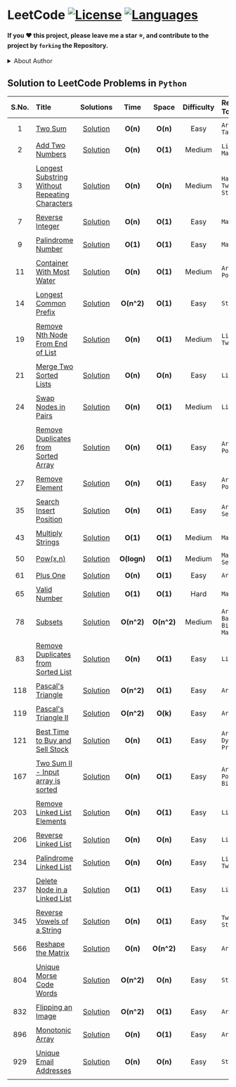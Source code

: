 # LeetCode [![License](https://img.shields.io/badge/License-MIT%20License-blue.svg)](LICENSE)  [![Languages](https://img.shields.io/badge/Languages-Python%20%7C%20MySQL%20%7C%20Bash-orange.svg?style=social&logo=python&logoWidth=20)](README.md)

#### If you :heart: this project, please leave me a star :star:, and contribute to the project by ```forking``` the Repository. 

<details>
<summary>About Author</summary>
  
- [ ] I am Pre-Final year student from LNMIIT Jaipur
- [ ] Looking for Job Opportunities :office:
- [ ] Can be reached out at, :email: : pratulkumar1997@gmail.com

</details>

## Solution to LeetCode Problems in ```Python```


|  S.No. |                          Title                                       | Solutions |  Time | Space | Difficulty | Related Topics | 
| :---:  |                          :---                                        |  :---:   |  :---: | :---: |    :---:   | :--- |
||||||||
|  1  | [Two Sum](https://leetcode.com/problems/two-sum)             | [Solution](https://github.com/Pratul1997/LeetCode/tree/master/Source%20Code/1.%20Two%20Sum) | **O(n)** | **O(n)** | Easy | ```Array, Hash Table``` 
||||||||
| 2 | [Add Two Numbers](https://leetcode.com/problems/add-two-numbers) | [Solution](https://github.com/Pratul1997/LeetCode/tree/master/Source%20Code/2.%20Add%20Two%20Numbers) | **O(n)** | **O(1)** | Medium | ```Linked List, Math```|
||||||||
| 3 | [Longest Substring Without Repeating Characters](https://leetcode.com/problems/longest-substring-without-repeating-characters) | [Solution](https://github.com/Pratul1997/LeetCode/tree/master/Source%20Code/3.%20Longest%20Substring%20Without%20Repeating%20Characters) | **O(n)** | **O(n)** | Medium | ```Hash Table, Two Pointers, String``` |
||||||||
| 7 | [Reverse Integer](https://leetcode.com/problems/reverse-integer) | [Solution](https://github.com/Pratul1997/LeetCode/tree/master/Source%20Code/7.%20Reverse%20Integer) | **O(n)** | **O(1)** | Easy | ```Math``` |
||||||||
| 9 | [Palindrome Number](https://leetcode.com/problems/palindrome-number) | [Solution](https://github.com/Pratul1997/LeetCode/tree/master/Source%20Code/9.%20Palindrome%20Number) | **O(1)** | **O(1)** | Easy | ```Math``` |
||||||||
|  11 | [Container With Most Water](https://leetcode.com/problems/container-with-most-water) | [Solution](https://github.com/Pratul1997/LeetCode/tree/master/Source%20Code/11.%20Container%20With%20Most%20Water) | **O(n)** | **O(1)** | Medium | ```Array, Two Pointers``` |
||||||||
| 14 | [Longest Common Prefix](https://leetcode.com/problems/longest-common-prefix) | [Solution](https://github.com/Pratul1997/LeetCode/tree/master/Source%20Code/14.%20Longest%20Common%20Prefix) | **O(n^2)** | **O(1)** | Easy | ```String``` |
||||||||
| 19 | [Remove Nth Node From End of List](https://leetcode.com/problems/remove-nth-node-from-end-of-list) | [Solution](https://github.com/Pratul1997/LeetCode/tree/master/Source%20Code/19.%20Remove%20Nth%20Node%20From%20End%20of%20List) | **O(n)** | **O(1)** | Medium | ```Linked List, Two Pointers``` |
||||||||
| 21 | [Merge Two Sorted Lists](https://leetcode.com/problems/merge-two-sorted-lists) | [Solution](https://github.com/Pratul1997/LeetCode/tree/master/Source%20Code/21.%20Merge%20Two%20Sorted%20Lists) | **O(n)** | **O(n)** | Easy | ```Linked List``` |
||||||||
| 24 | [Swap Nodes in Pairs](https://leetcode.com/problems/swap-nodes-in-pairs) | [Solution](https://github.com/Pratul1997/LeetCode/tree/master/Source%20Code/24.%20Swap%20Nodes%20in%20Pairs) | **O(n)** | **O(1)** | Medium | ```Linked List``` |
||||||||
| 26 | [Remove Duplicates from Sorted Array](https://leetcode.com/problems/remove-duplicates-from-sorted-array) | [Solution](https://github.com/Pratul1997/LeetCode/tree/master/Source%20Code/26.%20Remove%20Duplicates%20from%20Sorted%20Array) | **O(n)** | **O(1)** | Easy | ```Array, Two Pointers``` |
||||||||
| 27 | [Remove Element](https://leetcode.com/problems/remove-element) | [Solution](https://github.com/Pratul1997/LeetCode/tree/master/Source%20Code/27.%20Remove%20Element) | **O(n)** | **O(1)** | Easy | ```Array, Two Pointers``` |
||||||||
| 35 | [Search Insert Position](https://leetcode.com/problems/search-insert-position) | [Solution](https://github.com/Pratul1997/LeetCode/tree/master/Source%20Code/35.%20Search%20Insert%20Position) | **O(n)** | **O(1)** | Easy | ```Array, Binary Search``` |
||||||||
| 43 | [Multiply Strings](https://leetcode.com/problems/multiply-strings) | [Solution](https://github.com/Pratul1997/LeetCode/tree/master/Source%20Code/43.%20Multiply%20Strings) | **O(1)** | **O(1)** | Medium | ```Math, String``` |
||||||||
| 50 | [Pow(x,n)](https://leetcode.com/problems/powx-n) | [Solution](https://github.com/Pratul1997/LeetCode/tree/master/Source%20Code/50.%20Pow(x-n)) | **O(logn)** | **O(1)** | Medium | ```Math, Binary Search```|
||||||||
| 61 | [Plus One](https://leetcode.com/problems/plus-one) | [Solution](https://github.com/Pratul1997/LeetCode/tree/master/Source%20Code/66.%20Plus%20One) | **O(n)** | **O(1)** | Easy | ```Array, Math```| 
||||||||
| 65 | [Valid Number](https://leetcode.com/problems/valid-number) | [Solution](https://github.com/Pratul1997/LeetCode/tree/master/Source%20Code/65.%20Valid%20Number) | **O(1)** | **O(1)** | Hard | ```Math, String``` |
||||||||
| 78 | [Subsets](https://leetcode.com/problems/subsets) | [Solution](https://github.com/Pratul1997/LeetCode/tree/master/Source%20Code/78.%20Subsets) | **O(n^2)** | **O(n^2)** | Medium | ```Array, Backtracking, Bit Manipulation``` |
||||||||
| 83 | [Remove Duplicates from Sorted List](https://leetcode.com/problems/remove-duplicates-from-sorted-list) | [Solution](https://github.com/Pratul1997/LeetCode/tree/master/Source%20Code/83.%20Remove%20Duplicates%20from%20Sorted%20List) | **O(n)** | **O(1)** | Easy | ```Linked List``` |
||||||||
| 118 | [Pascal's Triangle](https://leetcode.com/problems/pascals-triangle) | [Solution](https://github.com/Pratul1997/LeetCode/tree/master/Source%20Code/118.%20Pascal's%20Triangle) | **O(n^2)** | **O(1)** | Easy | ```Array``` |
||||||||
| 119 | [Pascal's Triangle II](https://leetcode.com/problems/pascals-triangle-ii) | [Solution](https://github.com/Pratul1997/LeetCode/tree/master/Source%20Code/119.%20Pascal's%20Triangle%20II) | **O(n^2)** | **O(k)** | Easy | ```Array``` |
||||||||
| 121 | [Best Time to Buy and Sell Stock](https://leetcode.com/problems/best-time-to-buy-and-sell-stock) | [Solution](https://github.com/Pratul1997/LeetCode/tree/master/Source%20Code/121.%20Best%20Time%20to%20Buy%20and%20Sell%20Stock) | **O(n)** | **O(1)** | Easy | ```Array, Dynamic Programming``` |
||||||||
| 167 | [Two Sum II - Input array is sorted](https://leetcode.com/problems/two-sum-ii-input-array-is-sorted) | [Solution](https://github.com/Pratul1997/LeetCode/tree/master/Source%20Code/167.%20Two%20Sum%20II%20-%20Input%20array%20is%20sorted) | **O(n)** | **O(1)** | Easy | ```Array, Two Pointers, Binary Search``` |
||||||||
| 203 | [Remove Linked List Elements](https://leetcode.com/problems/remove-linked-list-elements) | [Solution](https://github.com/Pratul1997/LeetCode/tree/master/Source%20Code/203.%20Remove%20Linked%20List%20Elements) | **O(n)** | **O(1)** |Easy | ```Linked List```| 
||||||||
| 206 | [Reverse Linked List](https://leetcode.com/problems/reverse-linked-list) | [Solution](https://github.com/Pratul1997/LeetCode/tree/master/Source%20Code/206.%20Reverse%20Linked%20List) | **O(n)** | **O(n)** | Easy | ```Linked List``` |
||||||||
| 234 | [Palindrome Linked List](https://leetcode.com/problems/palindrome-linked-list) | [Solution](https://github.com/Pratul1997/LeetCode/tree/master/Source%20Code/234.%20Palindrome%20Linked%20List) | **O(n)** | **O(n)** | Easy | ```Linked List, Two Pointers``` |
||||||||
| 237 | [Delete Node in a Linked List](https://leetcode.com/problems/delete-node-in-a-linked-list) | [Solution](https://github.com/Pratul1997/LeetCode/tree/master/Source%20Code/237.%20Delete%20Node%20in%20a%20Linked%20List) | **O(1)** | **O(1)** | Easy | ```Linked List``` |
||||||||
| 345 | [Reverse Vowels of a String](https://leetcode.com/problems/reverse-vowels-of-a-string) | [Solution](https://github.com/Pratul1997/LeetCode/tree/master/Source%20Code/345.%20Reverse%20Vowels%20of%20a%20String) | **O(n)** | **O(1)** | Easy | ```Two Pointers, String``` |
||||||||
| 566 | [Reshape the Matrix](https://leetcode.com/problems/reshape-the-matrix) | [Solution](https://github.com/Pratul1997/LeetCode/tree/master/Source%20Code/566.%20Reshape%20the%20Matrix) | **O(n)** | **O(n^2)** | Easy | ```Array``` |
||||||||
| 804 | [Unique Morse Code Words](https://leetcode.com/problems/unique-morse-code-words) | [Solution](https://github.com/Pratul1997/LeetCode/tree/master/Source%20Code/804.%20Unique%20Morse%20Code%20Words) | **O(n^2)** | **O(n)** | Easy | ```String``` |
||||||||
| 832 | [Flipping an Image](https://leetcode.com/problems/flipping-an-image) | [Solution](https://github.com/Pratul1997/LeetCode/tree/master/Source%20Code/832.%20Flipping%20an%20Image) | **O(n^2)** | **O(1)** | Easy | ```Array``` |
||||||||
| 896 | [Monotonic Array](https://leetcode.com/problems/monotonic-array) | [Solution](https://github.com/Pratul1997/LeetCode/tree/master/Source%20Code/896.%20Monotonic%20Array) | **O(n)** | **O(1)** | Easy | ```Array``` | 
||||||||
| 929 | [Unique Email Addresses](https://leetcode.com/problems/unique-email-addresses) | [Solution](https://github.com/Pratul1997/LeetCode/tree/master/Source%20Code/929.%20Unique%20Email%20Addresses) | **O(n)** | **O(n)** | Easy | ```String``` |
||||||||
